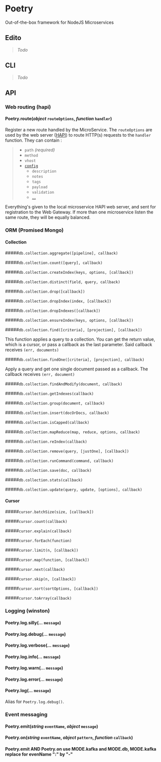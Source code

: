 # Poetry
Out-of-the-box framework for NodeJS Microservices


## Edito
> _Todo_


## CLI
> _Todo_


## API
### Web routing (hapi)
#### Poetry.route(_object_ `routeOptions`, _function_ `handler`)
Register a new route handled by the MicroService. The `routeOptions` are used by the web server ([HAPI](http://hapijs.com/)) to route HTTP(s) requests to the `handler` function. They can contain :
> * `path` _(required)_
> * `method`
> * `vhost`
> * [`config`](http://hapijs.com/api#route-options)
>    * `description`
>    * `notes`
>    * `tags`
>    * `payload`
>    * `validation`
>    * […](http://hapijs.com/api#route-options)

Everything's given to the local microservice HAPI web server, and sent for registration to the Web Gateway. If more than one microservice listen the same route, they will be equally balanced.

### ORM (Promised Mongo)
#### Collection

#####`db.collection.aggregate([pipeline], callback)`

#####`db.collection.count([query], callback)`

#####`db.collection.createIndex(keys, options, [callback])`

#####`db.collection.distinct(field, query, callback)`

#####`db.collection.drop([callback])`

#####`db.collection.dropIndex(index, [callback])`

#####`db.collection.dropIndexes([callback])`

#####`db.collection.ensureIndex(keys, options, [callback])`

#####`db.collection.find([criteria], [projection], [callback])`

This function applies a query to a collection. You can get the return value, which is a cursor, or pass a callback
as the last parameter. Said callback receives `(err, documents)`

#####`db.collection.findOne([criteria], [projection], callback)`

Apply a query and get one single document passed as a callback. The callback receives `(err, document)`

#####`db.collection.findAndModify(document, callback)`

#####`db.collection.getIndexes(callback)`

#####`db.collection.group(document, callback)`

#####`db.collection.insert(docOrDocs, callback)`

#####`db.collection.isCapped(callback)`

#####`db.collection.mapReduce(map, reduce, options, callback)`

#####`db.collection.reIndex(callback)`

#####`db.collection.remove(query, [justOne], [callback])`

#####`db.collection.runCommand(command, callback)`

#####`db.collection.save(doc, callback)`

#####`db.collection.stats(callback)`

#####`db.collection.update(query, update, [options], callback)`

#### Cursor

#####`cursor.batchSize(size, [callback])`

#####`cursor.count(callback)`

#####`cursor.explain(callback)`

#####`cursor.forEach(function)`

#####`cursor.limit(n, [callback])`

#####`cursor.map(function, [callback])`

#####`cursor.next(callback)`

#####`cursor.skip(n, [callback])`

#####`cursor.sort(sortOptions, [callback])`

#####`cursor.toArray(callback)`


### Logging (winston)
#### Poetry.log.silly(_..._ `message`)
#### Poetry.log.debug(_..._ `message`)
#### Poetry.log.verbose(_..._ `message`)
#### Poetry.log.info(_..._ `message`)
#### Poetry.log.warn(_..._ `message`)
#### Poetry.log.error(_..._ `message`)
#### Poetry.log(_..._ `message`)
Alias for `Poetry.log.debug()`.

### Event messaging
#### Poetry.emit(_string_ `eventName`, _object_ `message`)
#### Poetry.on(_string_ `eventName`, _object_ `pattern`, _function_ `callback`)
#### Poetry.emit AND Poetry.on use MODE.kafka and MODE.db, MODE.kafka replace for evenName ":" by "-"
